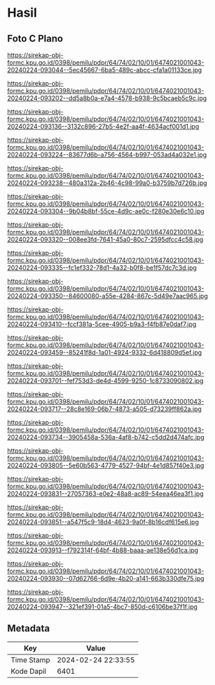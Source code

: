 # Hasil

## Foto C Plano

https://sirekap-obj-formc.kpu.go.id/0398/pemilu/pdpr/64/74/02/10/01/6474021001043-20240224-093044--5ec45667-6ba5-489c-abcc-cfa1a01133ce.jpg

https://sirekap-obj-formc.kpu.go.id/0398/pemilu/pdpr/64/74/02/10/01/6474021001043-20240224-093202--dd5a8b0a-e7a4-4578-b938-9c5bcaeb5c9c.jpg

https://sirekap-obj-formc.kpu.go.id/0398/pemilu/pdpr/64/74/02/10/01/6474021001043-20240224-093136--3132c896-27b5-4e2f-aa4f-4634acf001d1.jpg

https://sirekap-obj-formc.kpu.go.id/0398/pemilu/pdpr/64/74/02/10/01/6474021001043-20240224-093224--83677d6b-a756-4564-b997-053ad4a032e1.jpg

https://sirekap-obj-formc.kpu.go.id/0398/pemilu/pdpr/64/74/02/10/01/6474021001043-20240224-093238--480a312a-2b46-4c98-99a0-b3759b7d726b.jpg

https://sirekap-obj-formc.kpu.go.id/0398/pemilu/pdpr/64/74/02/10/01/6474021001043-20240224-093304--9b04b8bf-55ce-4d9c-ae0c-f280e30e6c10.jpg

https://sirekap-obj-formc.kpu.go.id/0398/pemilu/pdpr/64/74/02/10/01/6474021001043-20240224-093320--008ee3fd-7641-45a0-80c7-2595dfcc4c58.jpg

https://sirekap-obj-formc.kpu.go.id/0398/pemilu/pdpr/64/74/02/10/01/6474021001043-20240224-093335--fc1ef332-78d1-4a32-b0f8-be1f57dc7c3d.jpg

https://sirekap-obj-formc.kpu.go.id/0398/pemilu/pdpr/64/74/02/10/01/6474021001043-20240224-093350--84600080-a55e-4284-867c-5d49e7aac965.jpg

https://sirekap-obj-formc.kpu.go.id/0398/pemilu/pdpr/64/74/02/10/01/6474021001043-20240224-093410--fccf381a-5cee-4905-b9a3-f4fb87e0daf7.jpg

https://sirekap-obj-formc.kpu.go.id/0398/pemilu/pdpr/64/74/02/10/01/6474021001043-20240224-093459--85241f8d-1a01-4924-9332-6d418809d5ef.jpg

https://sirekap-obj-formc.kpu.go.id/0398/pemilu/pdpr/64/74/02/10/01/6474021001043-20240224-093701--fef753d3-de4d-4599-9250-1c8733090802.jpg

https://sirekap-obj-formc.kpu.go.id/0398/pemilu/pdpr/64/74/02/10/01/6474021001043-20240224-093717--28c8e169-06b7-4873-a505-d73239ff862a.jpg

https://sirekap-obj-formc.kpu.go.id/0398/pemilu/pdpr/64/74/02/10/01/6474021001043-20240224-093734--3905458a-536a-4af8-b742-c5dd2d474afc.jpg

https://sirekap-obj-formc.kpu.go.id/0398/pemilu/pdpr/64/74/02/10/01/6474021001043-20240224-093805--5e60b563-4779-4527-94bf-4e1d857f40e3.jpg

https://sirekap-obj-formc.kpu.go.id/0398/pemilu/pdpr/64/74/02/10/01/6474021001043-20240224-093831--27057363-e0e2-48a8-ac89-54eea46ea3f1.jpg

https://sirekap-obj-formc.kpu.go.id/0398/pemilu/pdpr/64/74/02/10/01/6474021001043-20240224-093851--a547f5c9-18d4-4623-9a0f-8b16cdf615e6.jpg

https://sirekap-obj-formc.kpu.go.id/0398/pemilu/pdpr/64/74/02/10/01/6474021001043-20240224-093913--f792314f-64bf-4b88-baaa-ae138e56d1ca.jpg

https://sirekap-obj-formc.kpu.go.id/0398/pemilu/pdpr/64/74/02/10/01/6474021001043-20240224-093930--07d62766-6d9e-4b20-a141-663b330dfe75.jpg

https://sirekap-obj-formc.kpu.go.id/0398/pemilu/pdpr/64/74/02/10/01/6474021001043-20240224-093947--321ef391-01a5-4bc7-850d-c6106be37f1f.jpg


## Metadata

| Key        | Value               |
| ---------- | ------------------- |
| Time Stamp | 2024-02-24 22:33:55 |
| Kode Dapil | 6401                |



